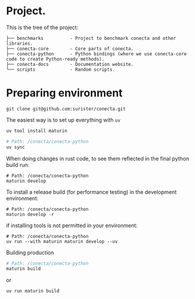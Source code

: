 # Project.

This is the tree of the project:

```
├── benchmarks          - Project to benchmark conecta and other libraries.
├── conecta-core        - Core parts of conecta.
├── conecta-python      - Python bindings (where we use conecta-core code to create Python-ready methods).
├── conecta-docs        - Documentation website.
└── scripts             - Random scripts.
```

# Preparing environment

```shell
git clone git@github.com:surister/conecta.git
```

The easiest way is to set up everything with `uv`
```sh
uv tool install maturin
```


```sh
# Path: /conecta/conecta-python
uv sync
```

When doing changes in rust code, to see them reflected in the final python build run:

```shell
# Path: /conecta/conecta-python
maturin develop
```

To install a release build (for performance testing) in the development environment:
```shell
# Path: /conecta/conecta-python
maturin develop -r
```

if installing tools is not permitted in your environment:

```shell
# Path: /conecta/conecta-python
uv run --with maturin maturin develop --uv
```

Building production
```sh
# Path: /conecta/conecta-python
maturin build
```

or 

```
uv run maturin build
```

